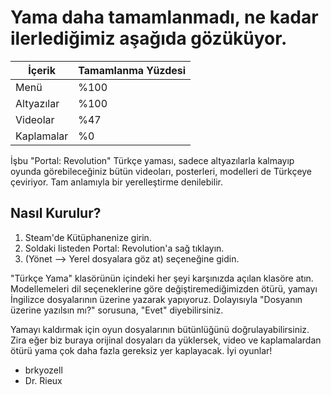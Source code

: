 # Yama daha tamamlanmadı, ne kadar ilerlediğimiz aşağıda gözüküyor.
| İçerik     | Tamamlanma Yüzdesi |
|------------|--------------------|
| Menü       | %100               |
| Altyazılar | %100               |
| Videolar   | %47                |
| Kaplamalar | %0                 |

İşbu "Portal: Revolution" Türkçe yaması, sadece altyazılarla kalmayıp oyunda görebileceğiniz bütün videoları, posterleri, modelleri de Türkçeye çeviriyor. Tam anlamıyla bir yerelleştirme denilebilir.

## Nasıl Kurulur?

1) Steam'de Kütüphanenize girin.
2) Soldaki listeden Portal: Revolution'a sağ tıklayın.
3) (Yönet --> Yerel dosyalara göz at) seçeneğine gidin.

"Türkçe Yama" klasörünün içindeki her şeyi karşınızda açılan klasöre atın. Modellemeleri dil seçeneklerine göre değiştiremediğimizden ötürü, yamayı İngilizce dosyalarının üzerine yazarak yapıyoruz. Dolayısıyla "Dosyanın üzerine yazılsın mı?" sorusuna, "Evet" diyebilirsiniz.

Yamayı kaldırmak için oyun dosyalarının bütünlüğünü doğrulayabilirsiniz. Zira eğer biz buraya orijinal dosyaları da yüklersek, video ve kaplamalardan ötürü yama çok daha fazla gereksiz yer kaplayacak. İyi oyunlar!

- brkyozell
- Dr. Rieux
